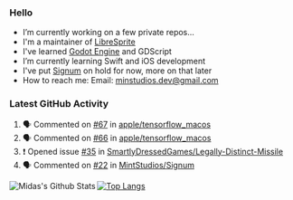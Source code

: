 ### Hello

- I’m currently working on a few private repos...
- I'm a maintainer of [LibreSprite](https://github.com/LibreSprite/LibreSprite)
- I've learned [Godot Engine](https://godotengine.org/) and GDScript
- I’m currently learning Swift and iOS development
- I've put [Signum](https://github.com/MintStudios/Signum) on hold for now, more on that later
- How to reach me: Email: minstudios.dev@gmail.com

### Latest GitHub Activity
<!--START_SECTION:activity-->

1. 🗣 Commented on [#67](https://github.com/apple/tensorflow_macos/issues/67) in [apple/tensorflow_macos](https://github.com/apple/tensorflow_macos)
2. 🗣 Commented on [#66](https://github.com/apple/tensorflow_macos/issues/66) in [apple/tensorflow_macos](https://github.com/apple/tensorflow_macos)
3. ❗️ Opened issue [#35](https://github.com/SmartlyDressedGames/Legally-Distinct-Missile/issues/35) in [SmartlyDressedGames/Legally-Distinct-Missile](https://github.com/SmartlyDressedGames/Legally-Distinct-Missile)
4. 🗣 Commented on [#22](https://github.com/MintStudios/Signum/issues/22) in [MintStudios/Signum](https://github.com/MintStudios/Signum)
<!--END_SECTION:activity-->

<img align="left" alt="Midas's Github Stats" src="https://github-readme-stats.vercel.app/api?username=MintStudios&show_icons=true&hide_border=true&count_private=true&theme=radical" />

[![Top Langs](https://github-readme-stats.vercel.app/api/top-langs/?username=MintStudios&hide_border=true&count_private=true&theme=radical)](https://github.com/anuraghazra/github-readme-stats)
